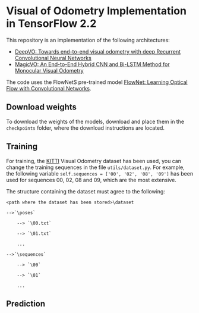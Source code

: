 # Visual of Odometry Implementation in TensorFlow 2.2

This repository is an implementation of the following architectures:

- [DeepVO: Towards end-to-end visual odometry with deep Recurrent Convolutional Neural Networks](https://ieeexplore.ieee.org/document/7989236)
- [MagicVO: An End-to-End Hybrid CNN and Bi-LSTM Method for Monocular Visual Odometry](https://ieeexplore.ieee.org/document/8753500)

The code uses the FlowNetS pre-trained model [FlowNet: Learning Optical Flow with Convolutional Networks](https://ieeexplore.ieee.org/document/7410673).

## Download weights

To download the weights of the models, download and place them in the `checkpoints` folder, where the download instructions are located.

## Training

For training, the [KITTI]() Visual Odometry dataset has been used, you can change the training sequences in the file `utils/dataset.py`. For example, the following variable `self.sequences = ['00', '02', '08', '09']` has been used for sequences 00, 02, 08 and 09, which are the most extensive.

The structure containing the dataset must agree to the following:

`<path where the dataset has been stored>\dataset`

    -->`\poses`

        --> `\00.txt`

        --> `\01.txt`

        ...

    -->`\sequences`

        --> `\00`

        --> `\01`
        
        ...

## Prediction
